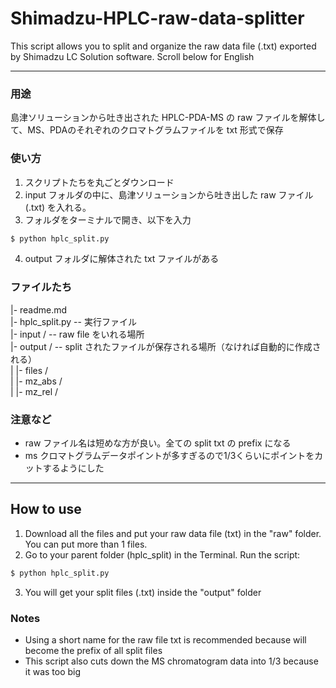 # Shimadzu-HPLC-raw-data-splitter
This script allows you to split and organize the raw data file (.txt) exported by Shimadzu LC Solution software. Scroll below for English

---

### 用途
島津ソリューションから吐き出された HPLC-PDA-MS の raw ファイルを解体して、MS、PDAのそれぞれのクロマトグラムファイルを txt 形式で保存

### 使い方
1. スクリプトたちを丸ごとダウンロード
2. input フォルダの中に、島津ソリューションから吐き出した raw ファイル (.txt) を入れる。
3. フォルダをターミナルで開き、以下を入力
```python
$ python hplc_split.py
```
4. output フォルダに解体された txt ファイルがある

### ファイルたち

|- readme.md  
|- hplc_split.py -- 実行ファイル  
|- input / -- raw file をいれる場所  
|- output / -- split されたファイルが保存される場所（なければ自動的に作成される）  
|  |- files /  
|  |- mz_abs /  
|  |- mz_rel /  


### 注意など
* raw ファイル名は短めな方が良い。全ての split txt の prefix になる
* ms クロマトグラムデータポイントが多すぎるので1/3くらいにポイントをカットするようにした

---

## How to use
1. Download all the files and put your raw data file (txt) in the "raw" folder. You can put more than 1 files.
2. Go to your parent folder (hplc_split) in the Terminal. Run the script:
```python
$ python hplc_split.py
```
3. You will get your split files (.txt) inside the "output" folder

### Notes
* Using a short name for the raw file txt is recommended because will become the prefix of all split files
* This script also cuts down the MS chromatogram data into 1/3 because it was too big
